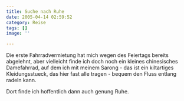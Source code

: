 ```yaml
---
title: Suche nach Ruhe
date: 2005-04-14 02:59:52
category: Reise
tags: []
image: ''

---
```


Die erste Fahrradvermietung hat mich wegen des Feiertags bereits abgelehnt, aber vielleicht finde ich doch noch ein kleines chinesisches Damefahrrad, auf dem ich mit meinem Sarong - das ist ein kiltartiges Kleidungsstueck, das hier fast alle tragen - bequem den Fluss entlang radeln kann.

Dort finde ich hoffentlich dann auch genung Ruhe.
